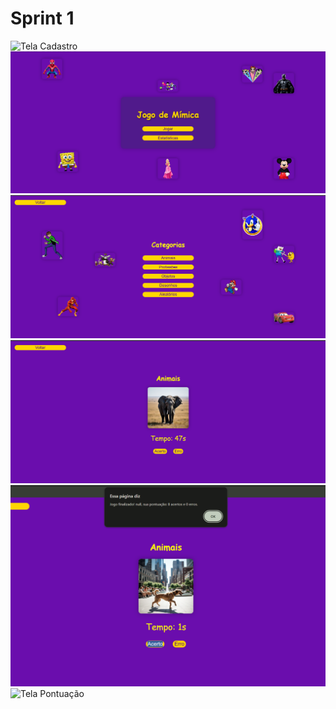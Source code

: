 # Sprint 1

![Tela Cadastro](img/telaDeCadastro.png) ![Tela Inicial](img/telaInicial.png) ![Tela Categoria](img/telaDeCategoria.png) ![Tela de Jogo](img/telaDoJogo.png) ![Tela de Jogo Final](img/telaDoJogoFinal.png) ![Tela Pontuação](img/telaDePontuacao.png)
